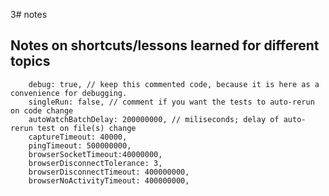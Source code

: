3# notes

## Notes on shortcuts/lessons learned for different topics
        debug: true, // keep this commented code, because it is here as a convenience for debugging.
        singleRun: false, // comment if you want the tests to auto-rerun on code change
        autoWatchBatchDelay: 200000000, // miliseconds; delay of auto-rerun test on file(s) change
        captureTimeout: 40000,
        pingTimeout: 500000000,
        browserSocketTimeout:40000000,
        browserDisconnectTolerance: 3,
        browserDisconnectTimeout: 400000000,
        browserNoActivityTimeout: 400000000,
